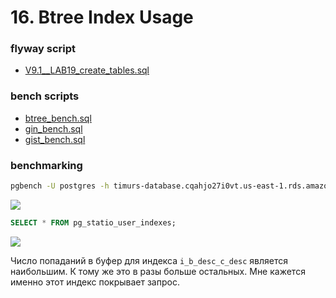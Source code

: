 # 16. Btree Index Usage
 
 ### flyway script
 + [V9.1__LAB19_create_tables.sql](../flyway-6.4.1/sql/V9.1__LAB19_create_tables.sql)

 ### bench scripts
 + [btree_bench.sql](btree_bench.sql)
 + [gin_bench.sql](gin_bench.sql)
 + [gist_bench.sql](gist_bench.sql)

### benchmarking

 
```bash
pgbench -U postgres -h timurs-database.cqahjo27i0vt.us-east-1.rds.amazonaws.com -p 5432 -T 300 -l -n -f bench.sql
```

![](images/1.png)

```sql
SELECT * FROM pg_statio_user_indexes;
```

![](images/3.png)

Число попаданий в буфер для индекса `i_b_desc_c_desc` является наибольшим. 
К тому же это в разы больше остальных.
Мне кажется именно этот индекс покрывает запрос.